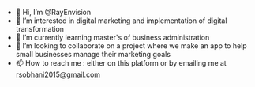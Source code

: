 - 👋 Hi, I’m @RayEnvision
- 👀 I’m interested in digital marketing and implementation of digital transformation 
- 🌱 I’m currently learning master's of business administration
- 💞️ I’m looking to collaborate on a project where we make an app to help small businesses manage their marketing goals
- 📫 How to reach me : either on this platform or by emailing me at rsobhani2015@gmail.com

<!---
RayEnvision/RayEnvision is a ✨ special ✨ repository because its `README.md` (this file) appears on your GitHub profile.
You can click the Preview link to take a look at your changes.
--->
